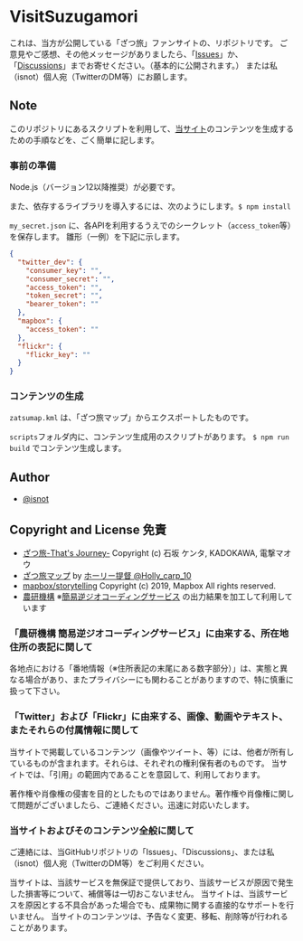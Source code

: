 # VisitSuzugamori

これは、当方が公開している「ざつ旅」ファンサイトの、リポジトリです。
ご意見やご感想、その他メッセージがありましたら、「[Issues](https://github.com/VisitSuzugamori/VisitSuzugamori.github.io/issues)」か、「[Discussions](https://github.com/VisitSuzugamori/VisitSuzugamori.github.io/discussions)」までお寄せください。（基本的に公開されます。）
または私（isnot）個人宛（TwitterのDM等）にお願します。

## Note

このリポジトリにあるスクリプトを利用して、[当サイト](https://VisitSuzugamori.github.io/)のコンテンツを生成するための手順などを、ごく簡単に記します。

### 事前の準備

Node.js（バージョン12以降推奨）が必要です。

また、依存するライブラリを導入するには、次のようにします。`$ npm install`

`my_secret.json` に、各APIを利用するうえでのシークレット（`access_token`等）を保存します。
雛形（一例）を下記に示します。

```json
{
  "twitter_dev": {
    "consumer_key": "",
    "consumer_secret": "",
    "access_token": "",
    "token_secret": "",
    "bearer_token": ""
  },
  "mapbox": {
    "access_token": ""
  },
  "flickr": {
    "flickr_key": ""
  }
}
```

### コンテンツの生成

`zatsumap.kml` は、「ざつ旅マップ」からエクスポートしたものです。

`scripts`フォルダ内に、コンテンツ生成用のスクリプトがあります。
`$ npm run build` でコンテンツ生成します。

## Author

- [@isnot](https://github.com/isnot)

## Copyright and License 免責

- [ざつ旅-That's Journey-](https://store.kadokawa.co.jp/shop/b/bM1394_dD/) Copyright (c) 石坂 ケンタ, KADOKAWA, 電撃マオウ
- [ざつ旅マップ](https://t.co/Y8vwKzd1xD) by [ホ​ーリー提督 @Holly_carp_10](https://twitter.com/Holly_carp_10/status/1315987383695728642)
- [mapbox/storytelling](https://github.com/mapbox/storytelling) Copyright (c) 2019, Mapbox All rights reserved.
- [農研機構](https://aginfo.cgk.affrc.go.jp/) ※[簡易逆ジオコーディングサービス](https://aginfo.cgk.affrc.go.jp/rgeocode/index.html.ja) の出力結果を加工して利用しています

### 「農研機構 簡易逆ジオコーディングサービス」に由来する、所在地住所の表記に関して

各地点における「番地情報（※住所表記の末尾にある数字部分）」は、実態と異なる場合があり、またプライバシーにも関わることがありますので、特に慎重に扱って下さい。

### 「Twitter」および「Flickr」に由来する、画像、動画やテキスト、またそれらの付属情報に関して

当サイトで掲載しているコンテンツ（画像やツイート、等）には、他者が所有しているものが含まれます。それらは、それぞれの権利保有者のものです。
当サイトでは、「引用」の範囲内であることを意図して、利用しております。

著作権や肖像権の侵害を目的としたものではありません。著作権や肖像権に関して問題がございましたら、ご連絡ください。迅速に対応いたします。

### 当サイトおよびそのコンテンツ全般に関して

ご連絡には、当GitHubリポジトリの「Issues」、「Discussions」、または私（isnot）個人宛（TwitterのDM等）をご利用ください。

当サイトは、当該サービスを無保証で提供しており、当該サービスが原因で発生した損害等について、補償等は一切おこないません。
当サイトは、当該サービスを原因とする不具合があった場合でも、成果物に関する直接的なサポートを行いません。
当サイトのコンテンツは、予告なく変更、移転、削除等が行われることがあります。
